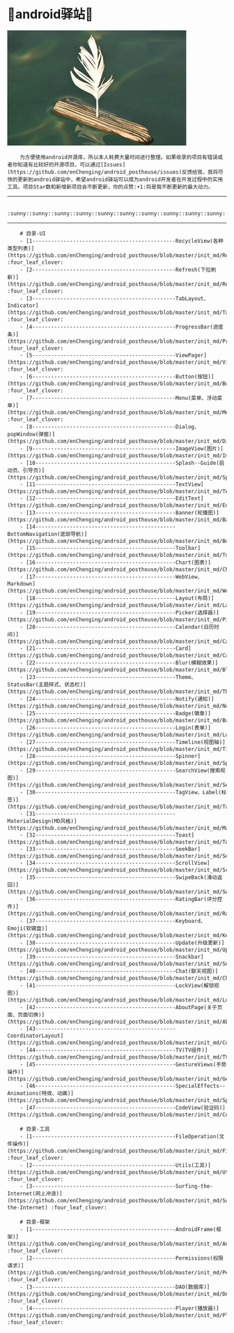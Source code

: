 # :running:android驿站:running:

<img src="https://github.com/enChenging/android_posthouse/blob/master/logo.png" width="411" height="264" />

        为方便使用android开源库，所以本人耗费大量时间进行整理。如果收录的项目有错误或者你知道有比较好的开源项目，可以通过[Issues](https://github.com/enChenging/android_posthouse/issues)反馈给我，我将尽快的更新到android驿站中，希望android驿站可以成为android开发者在开发过程中的实用工具。项目Star数和新增新项目会不断更新，你的点赞:+1:将是我不断更新的最大动力。

<HR style="FILTER: progid:DXImageTransform.Microsoft.Shadow(color:#987cb9,direction:145,strength:15)" width="100%" color=#987cb9 SIZE=1>

        :sunny::sunny::sunny::sunny::sunny::sunny::sunny::sunny::sunny::sunny::sunny::sunny::sunny::sunny::sunny::sunny::sunny::sunny::sunny::sunny::sunny::sunny::sunny::sunny::sunny::sunny::sunny::sunny::sunny::sunny::sunny:
<HR style="FILTER: progid:DXImageTransform.Microsoft.Shadow(color:#987cb9,direction:145,strength:15)" width="100%" color=#987cb9 SIZE=1>

        # 目录-UI
        - [1----------------------------------------------RecycleView(各种类型列表)](https://github.com/enChenging/android_posthouse/blob/master/init_md/RecycleView.md) :four_leaf_clover:
        - [2----------------------------------------------Refresh(下拉刷新)](https://github.com/enChenging/android_posthouse/blob/master/init_md/Refresh.md) :four_leaf_clover:
        - [3----------------------------------------------TabLayout、Indicator](https://github.com/enChenging/android_posthouse/blob/master/init_md/TabLayout.md) :four_leaf_clover:
        - [4----------------------------------------------ProgressBar(进度条)](https://github.com/enChenging/android_posthouse/blob/master/init_md/ProgressBar.md) :four_leaf_clover:
        - [5----------------------------------------------ViewPager](https://github.com/enChenging/android_posthouse/blob/master/init_md/ViewPager.md) :four_leaf_clover:
        - [6----------------------------------------------Button(按钮)](https://github.com/enChenging/android_posthouse/blob/master/init_md/Button.md) :four_leaf_clover:
        - [7----------------------------------------------Menu(菜单、浮动菜单)](https://github.com/enChenging/android_posthouse/blob/master/init_md/Menu.md) :four_leaf_clover:
        - [8----------------------------------------------Dialog、popWindow(弹窗)](https://github.com/enChenging/android_posthouse/blob/master/init_md/Dialog.md):four_leaf_clover:
        - [9----------------------------------------------ImageView(图片)](https://github.com/enChenging/android_posthouse/blob/master/init_md/ImageView.md):four_leaf_clover:
        - [10---------------------------------------------Splash--Guide(启动页、引导页)](https://github.com/enChenging/android_posthouse/blob/master/init_md/Splash.md):four_leaf_clover:
        - [11---------------------------------------------TextView](https://github.com/enChenging/android_posthouse/blob/master/init_md/TextView.md):four_leaf_clover:
        - [12---------------------------------------------EditText](https://github.com/enChenging/android_posthouse/blob/master/init_md/EditText.md):four_leaf_clover:
        - [13---------------------------------------------Banner(轮播图)](https://github.com/enChenging/android_posthouse/blob/master/init_md/Banner.md):four_leaf_clover:
        - [14---------------------------------------------BottomNavigation(底部导航)](https://github.com/enChenging/android_posthouse/blob/master/init_md/BottomNavigation.md):four_leaf_clover:
        - [15---------------------------------------------Toolbar](https://github.com/enChenging/android_posthouse/blob/master/init_md/Toolbar.md):four_leaf_clover:
        - [16---------------------------------------------Chart(图表)](https://github.com/enChenging/android_posthouse/blob/master/init_md/Chart.md):four_leaf_clover:
        - [17---------------------------------------------WebView、Markdown](https://github.com/enChenging/android_posthouse/blob/master/init_md/WebView.md):four_leaf_clover:
        - [18---------------------------------------------Layout(布局)](https://github.com/enChenging/android_posthouse/blob/master/init_md/Layout.md):four_leaf_clover:
        - [19---------------------------------------------Picker(选择器)](https://github.com/enChenging/android_posthouse/blob/master/init_md/Picker.md):four_leaf_clover:
        - [20---------------------------------------------Calendar(日历时间)](https://github.com/enChenging/android_posthouse/blob/master/init_md/Calendar.md):four_leaf_clover:
        - [21---------------------------------------------Card](https://github.com/enChenging/android_posthouse/blob/master/init_md/Card.md):four_leaf_clover:
        - [22---------------------------------------------Blur(模糊效果)](https://github.com/enChenging/android_posthouse/blob/master/init_md/Blur.md):four_leaf_clover:
        - [23---------------------------------------------Theme、StatusBar(主题样式、状态栏)](https://github.com/enChenging/android_posthouse/blob/master/init_md/Theme.md):four_leaf_clover:
        - [24---------------------------------------------Notify(通知)](https://github.com/enChenging/android_posthouse/blob/master/init_md/Notify.md):four_leaf_clover:
        - [25---------------------------------------------Badge(徽章)](https://github.com/enChenging/android_posthouse/blob/master/init_md/Badge.md):four_leaf_clover:
        - [26---------------------------------------------Login(表单)](https://github.com/enChenging/android_posthouse/blob/master/init_md/Login.md):four_leaf_clover:
        - [27---------------------------------------------Timeline(视图轴)](https://github.com/enChenging/android_posthouse/blob/master/init_md/Timeline.md):four_leaf_clover:
        - [28---------------------------------------------Spinner](https://github.com/enChenging/android_posthouse/blob/master/init_md/Spinner):four_leaf_clover:
        - [29---------------------------------------------SearchView(搜索视图)](https://github.com/enChenging/android_posthouse/blob/master/init_md/SearchView):four_leaf_clover:
        - [30---------------------------------------------TagView、Label(标签)](https://github.com/enChenging/android_posthouse/blob/master/init_md/TagView):four_leaf_clover:
        - [31---------------------------------------------MaterialDesign(MD风格)](https://github.com/enChenging/android_posthouse/blob/master/init_md/MaterialDesign):four_leaf_clover:
        - [32---------------------------------------------Toast](https://github.com/enChenging/android_posthouse/blob/master/init_md/Toast):four_leaf_clover:
        - [33---------------------------------------------SeekBar](https://github.com/enChenging/android_posthouse/blob/master/init_md/SeekBar):four_leaf_clover:
        - [34---------------------------------------------ScrollView](https://github.com/enChenging/android_posthouse/blob/master/init_md/ScrollView):four_leaf_clover:
        - [35---------------------------------------------SwipeBack(滑动返回)](https://github.com/enChenging/android_posthouse/blob/master/init_md/SwipeBack):four_leaf_clover:
        - [36---------------------------------------------RatingBar(评分控件)](https://github.com/enChenging/android_posthouse/blob/master/init_md/RatingBar):four_leaf_clover:
        - [37---------------------------------------------Keyboard、Emoji(软键盘)](https://github.com/enChenging/android_posthouse/blob/master/init_md/Keyboard):four_leaf_clover:
        - [38---------------------------------------------Update(升级更新)](https://github.com/enChenging/android_posthouse/blob/master/init_md/Update):four_leaf_clover:
        - [39---------------------------------------------Snackbar](https://github.com/enChenging/android_posthouse/blob/master/init_md/Snackbar):four_leaf_clover:
        - [40---------------------------------------------Chat(聊天视图)](https://github.com/enChenging/android_posthouse/blob/master/init_md/Chat):four_leaf_clover:
        - [41---------------------------------------------LockView(解锁视图)](https://github.com/enChenging/android_posthouse/blob/master/init_md/LockView):four_leaf_clover:
        - [42---------------------------------------------AboutPage(关于页面、页面切换)](https://github.com/enChenging/android_posthouse/blob/master/init_md/AboutPage):four_leaf_clover:
        - [43---------------------------------------------CoordinatorLayout](https://github.com/enChenging/android_posthouse/blob/master/init_md/CoordinatorLayout):four_leaf_clover:
        - [44---------------------------------------------TV(TV组件)](https://github.com/enChenging/android_posthouse/blob/master/init_md/TV):four_leaf_clover:
        - [45---------------------------------------------GestureViews(手势操作)](https://github.com/enChenging/android_posthouse/blob/master/init_md/GestureViews):four_leaf_clover:
        - [46---------------------------------------------SpecialEffects--Animations(特效、动画)](https://github.com/enChenging/android_posthouse/blob/master/init_md/SpecialEffects):four_leaf_clover:
        - [47---------------------------------------------CodeView(验证码)](https://github.com/enChenging/android_posthouse/blob/master/init_md/CodeView):four_leaf_clover:

        # 目录-工具
        - [1----------------------------------------------FileOperation(文件操作)](https://github.com/enChenging/android_posthouse/blob/master/init_md/FileOperation) :four_leaf_clover:
        - [2----------------------------------------------Utils(工具)](https://github.com/enChenging/android_posthouse/blob/master/init_md/Utils) :four_leaf_clover:
        - [3----------------------------------------------Surfing-the-Internet(网上冲浪)](https://github.com/enChenging/android_posthouse/blob/master/init_md/Surfing-the-Internet) :four_leaf_clover:

        # 目录-框架
        - [1----------------------------------------------AndroidFrame(框架)](https://github.com/enChenging/android_posthouse/blob/master/init_md/AndroidFrame) :four_leaf_clover:
        - [2----------------------------------------------Permissions(权限请求)](https://github.com/enChenging/android_posthouse/blob/master/init_md/Permissions) :four_leaf_clover:
        - [3----------------------------------------------DAO(数据库)](https://github.com/enChenging/android_posthouse/blob/master/init_md/DAO) :four_leaf_clover:
        - [4----------------------------------------------Player(播放器)](https://github.com/enChenging/android_posthouse/blob/master/init_md/Player) :four_leaf_clover:
